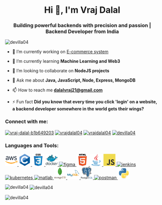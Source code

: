 <h1 align="center">Hi 👋, I'm Vraj Dalal</h1>
<h3 align="center">Building powerful backends with precision and passion | Backend Developer from India</h3>

<p align="left"> <img src="https://komarev.com/ghpvc/?username=devilla04&label=Profile%20views&color=0e75b6&style=flat" alt="devilla04" /> </p>

- 🔭 I’m currently working on [E-commerce system](https://github.com/DeVilla04/Pharmacy-E-commerce-System)

- 🌱 I’m currently learning **Machine Learning and Web3**

- 👯 I’m looking to collaborate on **NodeJS projects**

- 💬 Ask me about **Java, JavaScript, Node, Express, MongoDB**

- 📫 How to reach me **dalalvraj21@gmail.com**

- ⚡ Fun fact **Did you know that every time you click 'login' on a website, a backend developer somewhere in the world gets their wings?**

<h3 align="left">Connect with me:</h3>
<p align="left">
<a href="https://linkedin.com/in/vraj-dalal-b1b649203" target="blank"><img align="center" src="https://raw.githubusercontent.com/rahuldkjain/github-profile-readme-generator/master/src/images/icons/Social/linked-in-alt.svg" alt="vraj-dalal-b1b649203" height="30" width="40" /></a>
<a href="https://www.codechef.com/users/vrajdalal04" target="blank"><img align="center" src="https://cdn.jsdelivr.net/npm/simple-icons@3.1.0/icons/codechef.svg" alt="vrajdalal04" height="30" width="40" /></a>
<a href="https://www.hackerrank.com/vrajdalal04" target="blank"><img align="center" src="https://raw.githubusercontent.com/rahuldkjain/github-profile-readme-generator/master/src/images/icons/Social/hackerrank.svg" alt="vrajdalal04" height="30" width="40" /></a>
<a href="https://www.leetcode.com/devilla04" target="blank"><img align="center" src="https://raw.githubusercontent.com/rahuldkjain/github-profile-readme-generator/master/src/images/icons/Social/leet-code.svg" alt="devilla04" height="30" width="40" /></a>
</p>

<h3 align="left">Languages and Tools:</h3>
<p align="left"> <a href="https://aws.amazon.com" target="_blank" rel="noreferrer"> <img src="https://raw.githubusercontent.com/devicons/devicon/master/icons/amazonwebservices/amazonwebservices-original-wordmark.svg" alt="aws" width="40" height="40"/> </a> <a href="https://www.cprogramming.com/" target="_blank" rel="noreferrer"> <img src="https://raw.githubusercontent.com/devicons/devicon/master/icons/c/c-original.svg" alt="c" width="40" height="40"/> </a> <a href="https://www.w3schools.com/css/" target="_blank" rel="noreferrer"> <img src="https://raw.githubusercontent.com/devicons/devicon/master/icons/css3/css3-original-wordmark.svg" alt="css3" width="40" height="40"/> </a> <a href="https://www.docker.com/" target="_blank" rel="noreferrer"> <img src="https://raw.githubusercontent.com/devicons/devicon/master/icons/docker/docker-original-wordmark.svg" alt="docker" width="40" height="40"/> </a> <a href="https://www.figma.com/" target="_blank" rel="noreferrer"> <img src="https://www.vectorlogo.zone/logos/figma/figma-icon.svg" alt="figma" width="40" height="40"/> </a> <a href="https://www.w3.org/html/" target="_blank" rel="noreferrer"> <img src="https://raw.githubusercontent.com/devicons/devicon/master/icons/html5/html5-original-wordmark.svg" alt="html5" width="40" height="40"/> </a> <a href="https://www.java.com" target="_blank" rel="noreferrer"> <img src="https://raw.githubusercontent.com/devicons/devicon/master/icons/java/java-original.svg" alt="java" width="40" height="40"/> </a> <a href="https://developer.mozilla.org/en-US/docs/Web/JavaScript" target="_blank" rel="noreferrer"> <img src="https://raw.githubusercontent.com/devicons/devicon/master/icons/javascript/javascript-original.svg" alt="javascript" width="40" height="40"/> </a> <a href="https://www.jenkins.io" target="_blank" rel="noreferrer"> <img src="https://www.vectorlogo.zone/logos/jenkins/jenkins-icon.svg" alt="jenkins" width="40" height="40"/> </a> <a href="https://kubernetes.io" target="_blank" rel="noreferrer"> <img src="https://www.vectorlogo.zone/logos/kubernetes/kubernetes-icon.svg" alt="kubernetes" width="40" height="40"/> </a> <a href="https://www.mathworks.com/" target="_blank" rel="noreferrer"> <img src="https://upload.wikimedia.org/wikipedia/commons/2/21/Matlab_Logo.png" alt="matlab" width="40" height="40"/> </a> <a href="https://www.mongodb.com/" target="_blank" rel="noreferrer"> <img src="https://raw.githubusercontent.com/devicons/devicon/master/icons/mongodb/mongodb-original-wordmark.svg" alt="mongodb" width="40" height="40"/> </a> <a href="https://www.mysql.com/" target="_blank" rel="noreferrer"> <img src="https://raw.githubusercontent.com/devicons/devicon/master/icons/mysql/mysql-original-wordmark.svg" alt="mysql" width="40" height="40"/> </a> <a href="https://www.postgresql.org" target="_blank" rel="noreferrer"> <img src="https://raw.githubusercontent.com/devicons/devicon/master/icons/postgresql/postgresql-original-wordmark.svg" alt="postgresql" width="40" height="40"/> </a> <a href="https://postman.com" target="_blank" rel="noreferrer"> <img src="https://www.vectorlogo.zone/logos/getpostman/getpostman-icon.svg" alt="postman" width="40" height="40"/> </a> <a href="https://www.python.org" target="_blank" rel="noreferrer"> <img src="https://raw.githubusercontent.com/devicons/devicon/master/icons/python/python-original.svg" alt="python" width="40" height="40"/> </a> </p>

<p><img align="left" src="https://github-readme-stats.vercel.app/api/top-langs?username=devilla04&show_icons=true&locale=en&layout=compact" alt="devilla04" /></p>

<p>&nbsp;<img align="center" src="https://github-readme-stats.vercel.app/api?username=devilla04&show_icons=true&locale=en" alt="devilla04" /></p>

<p><img align="center" src="https://github-readme-streak-stats.herokuapp.com/?user=devilla04&" alt="devilla04" /></p>
